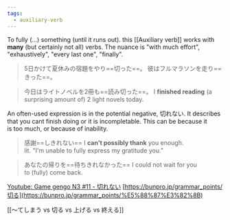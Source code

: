 ```yaml
---
tags:
  - auxiliary-verb
---
```

To fully (...) something (until it runs out).
this [[Auxiliary verb]] works with **many** (but certainly not all) verbs. The nuance is "with much effort", "exhaustively", "every last one", "finally".
>5日かけて夏休みの宿題をやり==切った==。
>彼はフルマラソンを走り==きった==。

>今日はライトノベルを2冊も==読み切った==。
>I **finished reading** (a surprising amount of) 2 light novels today.

An often-used expression is in the potential negative, 切れない.
It describes that you cant finish doing or it is incompletable. This can be because it is too much, or because of inability.
>感謝==しきれない==
>I **can't possibly thank** you enough.  
>lit. "I'm unable to fully express my gratitude you."

>あなたの帰りを==待ちきれなかった==
>I could not wait for you to (fully) come back.

[Youtube: Game gengo N3 #11 - 切れない](https://www.youtube.com/watch?v=g7EnbT8ooMU&list=PLT12i1gB38HH05kQq3hOGRWiMjtyRsrtc&index=11)
[https://bunpro.jp/grammar_points/切る](https://bunpro.jp/grammar_points/%E5%88%87%E3%82%8B)

[[〜てしまう vs 切る vs 上げる vs 終える]]